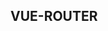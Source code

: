 <!--
 * @Descripttion: 
 * @version: 
 * @Author: zhouying
 * @Date: 2020-09-17 13:12:19
 * @LastEditors: zhouying
 * @LastEditTime: 2020-09-17 13:13:12
-->
## VUE-ROUTER